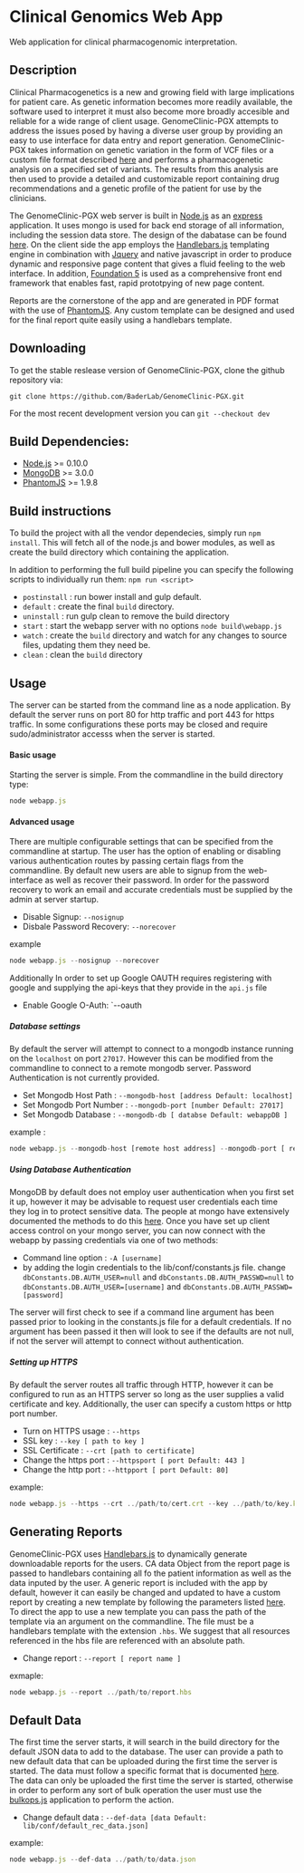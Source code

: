 Clinical Genomics Web App
==========

Web application for clinical pharmacogenomic interpretation.

## Description
Clinical Pharmacogenetics is a new and growing field with large implications for patient care. As genetic information becomes more readily available, the software used to interpret it must also become more broadly accesible and reliable for a wide range of client usage. GenomeClinic-PGX attempts to address the issues posed by having a diverse user group by providing an easy to use interface for data entry and report generation. GenomeClinic-PGX takes information on genetic variation in the form of VCF files or a custom file format described [here](docs/custom_format.md) and performs a pharmacogenetic analysis on a specified set of variants. The results from this analysis are then used to provide a detailed and customizable report containing drug recommendations and a genetic profile of the patient for use by the clinicians.

The GenomeClinic-PGX web server is built in [Node.js](http://nodejs.org) as an [express](http://expressjs.com/) application. It uses mongo is used for back end storage of all information, including the session data store. The design of the dabatase can be found [here](docs/database_design.md). On the client side the app employs the [Handlebars.js](http://handlebarsjs.com/) templating engine in combination with [Jquery](http://jquery.com) and native javascript in order to produce dynamic and responsive page content that gives a fluid feeling to the web interface. In addition, [Foundation 5](http://foundation.zurb.com) is used as a comprehensive front end framework that enables fast, rapid prototpying of new page content.

Reports are the cornerstone of the app and are generated in PDF format with the use of [PhantomJS](http://phantomjs.org). Any custom template can be designed and used for the final report quite easily using a handlebars template.

## Downloading

To get the stable reslease version of GenomeClinic-PGX, clone the github repository via: 

`git clone https://github.com/BaderLab/GenomeClinic-PGX.git`

For the most recent development version you can `git --checkout dev`


## Build Dependencies:
- [Node.js](http://nodejs.org/) >= 0.10.0 
- [MongoDB](http://mongodb.org/downloads) >= 3.0.0
- [PhantomJS](http://phantomjs.org/) >= 1.9.8

## Build instructions
To build the project with all the vendor dependecies, simply run `npm install`. This will fetch all of the node.js and bower modules, as well as create the build directory which containing the application.

In addition to performing the full build pipeline you can specify the following scripts to individually run them:
`npm run <script>`

- `postinstall` : run bower install and gulp default.
- `default` : create the final `build` directory.
- `uninstall` : run gulp clean to remove the build directory
- `start` : start the webapp server with no options `node build\webapp.js`
- `watch` : create the `build` directory and watch for any changes to source files, updating them they need be.
- `clean` : clean the `build` directory


## Usage

The server can be started from the command line as a node application. By default the server runs on port 80 for http traffic and port 443 for https traffic. In some configurations these ports may be closed and require sudo/administrator accesss when the server is started.

#### Basic usage

Starting the server is simple. From the commandline in the build directory type:

```js
node webapp.js
```

#### Advanced usage

There are multiple configurable settings that can be specified from the commandline at startup. The user has the option of enabling or disabling various authentication routes by passing certain flags from the commandline. By default new users are able to signup from the web-interface as well as recover their password. In order for the password recovery to work an email and accurate credentials must be supplied by the admin at server startup.

- Disable Signup: `--nosignup`
- Disbale Password Recovery: `--norecover`

example

```js
node webapp.js --nosignup --norecover
```

Additionally In order to set up Google OAUTH requires registering with google and supplying the api-keys that they provide in the `api.js` file
- Enable Google O-Auth: `--oauth

##### Database settings

By default the server will attempt to connect to a mongodb instance running on the `localhost` on port `27017`. However this can be modified from the commandline to connect to a remote mongodb server. Password Authentication is not currently provided.
	
- Set Mongodb Host Path : `--mongodb-host [address Default: localhost]`
- Set Mongodb Port Number : `--mongodb-port [number Default: 27017]`
- Set Mongodb Database : `--mongodb-db [ databse Default: webappDB ]`

example :

```js
node webapp.js --mongodb-host [remote host address] --mongodb-port [ remote port address ]

```

##### Using Database Authentication

MongoDB by default does not employ user authentication when you first set it up, however it may be advisable to request user credentials each time they log in to protect sensitive data. The people at mongo have extensively documented the methods to do this [here](http://docs.mongodb.org/manual/administration/security-access-control/). Once you have set up client access control on your mongo server, you can now connect with the webapp by passing credentials via one of two methods:

- Command line option : `-A [username]`
- by adding the login credentials to the lib/conf/constants.js file. change `dbConstants.DB.AUTH_USER=null` and `dbConstants.DB.AUTH_PASSWD=null` to `dbConstants.DB.AUTH_USER=[username]` and `dbConstants.DB.AUTH_PASSWD=[password]`

The server will first check to see if a command line argument has been passed prior to looking in the constants.js file for a default credentials. If no argument has been passed it then will look to see if the defaults are not null, if not the server will attempt to connect without authentication.

##### Setting up HTTPS

By default the server routes all traffic through HTTP, however it can be configured to run as an HTTPS server so long as the user supplies a valid certificate and key. Additionally, the user can specify a custom https or http port number.
	
- Turn on HTTPS usage : `--https`
- SSL key : `--key [ path to key ]`
- SSL Certificate : `--crt [path to certificate]`
- Change the https port : `--httpsport [ port Default: 443 ]`
- Change the http port : `--httpport [ port Default: 80]`


example:

```js
node webapp.js --https --crt ../path/to/cert.crt --key ../path/to/key.key
```

## Generating Reports

GenomeClinic-PGX uses [Handlebars.js](www.handlebarsjs.com) to dynamically generate downloadable reports for the users. CA data Object from the report page  is passed to handlebars containing all fo the patient information as well as the data inputed by the user. A generic report is included with the app by default, however it can easily be changed and updated to have a custom report by creating a new template by following the parameters listed [here](docs/report_reference.md). To direct the app to use a new template you can pass the path of the template via an argument on the commandline. The file must be a handlebars template with the extension `.hbs`. We suggest that all resources referenced in the hbs file are referenced with an absolute path.

- Change report : `--report [ report name ]`

exmaple:
```js
node webapp.js --report ../path/to/report.hbs
```


## Default Data

The first time the server starts, it will search in the build directory for the default JSON data to add to the database. The user can provide a path to new default data that can be uploaded during the first time the server is started. The data must follow a specific format that is documented [here](docs/default_data.md). The data can only be uploaded the first time the server is started, otherwise in order to perform any sort of bulk operation the user must use the [bulkops.js](docs/bulkops.md) application to perform the action.

- Change default data : `--def-data [data Default: lib/conf/default_rec_data.json]`

example:
```js
node webapp.js --def-data ../path/to/data.json
```
